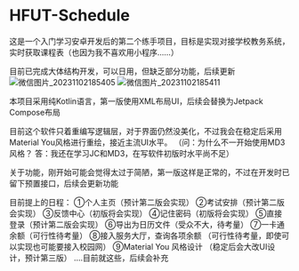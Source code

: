 # HFUT-Schedule
这是一个入门学习安卓开发后的第二个练手项目，目标是实现对接学校教务系统，实时获取课程表（也因为我不喜欢用小程序……）

目前已完成大体结构开发，可以日用，但缺乏部分功能，后续更新
![微信图片_20231102185405](https://github.com/Chiu-xaH/HFUT-Schedule/assets/116127902/4550c8bc-261d-4201-8561-39cd076ce79f)
![微信图片_20231102185411](https://github.com/Chiu-xaH/HFUT-Schedule/assets/116127902/d888eb94-0f74-4c36-ae8e-2cd5dc01db6d)


本项目采用纯Kotlin语言，第一版使用XML布局UI，后续会替换为Jetpack Compose布局

目前这个软件只着重编写逻辑层，对于界面仍然没美化，不过我会在稳定后采用Material You风格进行重绘，接近主流UI水平。
（问：为什么不一开始使用MD3风格？
答：我还在学习JC和MD3，在写软件初版时水平尚不足）

关于功能，刚开始可能会觉得太过于简陋，第一版这样是正常的，不过在开发时已留下预置接口，后续会更新功能

目前提上的日程：
①个人主页（预计第二版会实现）
②考试安排（预计第二版会实现）
③反馈中心（初版将会实现）
④记住密码（初版将会实现）
⑤直接登录（预计第二版会实现）
⑥导出为日历文件（受众不大，待考量）
⑦一卡通余额（可行性待考量）
⑧接入服务大厅，查询各项余额
（可行性待考量，即使可以实现也可能要接入校园网）
⑨Material You 风格设计
（稳定后会大改UI设计，预计第三版）
....目前就这些，后续会补充

